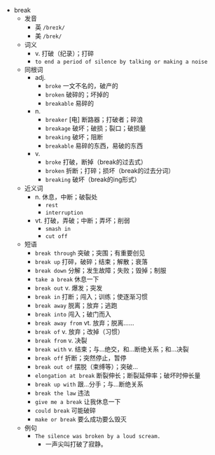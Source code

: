 - break
  - 发音
    - 英 `/breɪk/`
    - 美 `/brek/`
  - 词义
    - v. 打破（纪录）；打碎
    - `to end a period of silence by talking or making a noise`
  - 同根词
    - adj.
      - `broke` 一文不名的，破产的
      - `broken` 破碎的；坏掉的
      - `breakable` 易碎的
    - n.
      - `breaker` [电] 断路器；打破者；碎浪
      - `breakage` 破坏；破损；裂口；破损量
      - `breaking` 破坏；阻断
      - `breakable` 易碎的东西，易破的东西
    - v.
      - `broke` 打破，断掉（break的过去式）
      - `broken` 折断；打碎；损坏（break的过去分词）
      - `breaking` 破坏（break的ing形式）
  - 近义词
    - n. 休息，中断；破裂处
      - `rest`
      - `interruption`
    - vt. 打破，弄破；中断；弄坏；削弱
      - `smash in`
      - `cut off`
  - 短语
    - `break through` 突破；突围；有重要创见 
    - `break up` 打碎，破碎；结束；解散；衰落 
    - `break down` 分解；发生故障；失败；毁掉；制服 
    - `take a break` 休息一下 
    - `break out` v. 爆发；突发 
    - `break in` 打断；闯入；训练；使逐渐习惯 
    - `break away` 脱离；放弃；逃跑 
    - `break into` 闯入；破门而入 
    - `break away from` vt. 放弃；脱离…… 
    - `break of` v. 放弃；改掉（习惯） 
    - `break from` v. 决裂 
    - `break with` v. 结束；与…绝交，和…断绝关系；和…决裂 
    - `break off` 折断；突然停止，暂停 
    - `break out of` 摆脱（束缚等）；突破… 
    - `elongation at break` 断裂伸长；断裂延伸率；破坏时伸长量 
    - `break up with` 跟…分手；与…断绝关系 
    - `break the law` 违法 
    - `give me a break` 让我休息一下 
    - `could break` 可能破碎 
    - `make or break` 要么成功要么毁灭 
  - 例句
    - `The silence was broken by a loud scream.`
      - 一声尖叫打破了寂静。

